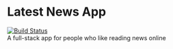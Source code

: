 # Latest News App
[![Build Status](https://travis-ci.com/gminova/latest-news.svg?branch=master)](https://travis-ci.com/gminova/latest-news)  
A full-stack app for people who like reading news online
